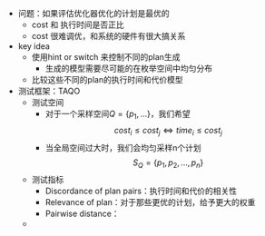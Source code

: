 - 问题：如果评估优化器优化的计划是最优的
	- cost 和 执行时间是否正比
	- cost 很难调优，和系统的硬件有很大搞关系
- key idea
	- 使用hint or switch 来控制不同的plan生成
		- 生成的模型需要尽可能的在枚举空间中均匀分布
	- 比较这些不同的plan的执行时间和代价模型
- 测试框架：TAQO
	- 测试空间
		- 对于一个采样空间$Q = \{p_1, ...\}$，我们希望
		  $$cost_i \leq cost_j \Leftrightarrow time_i \leq cost_j$$
		- 当全局空间过大时，我们会均匀采样n个计划
		  $$S_Q = \{p_1, p_2,...,p_n\}$$
	- 测试指标
		- Discordance of plan pairs：执行时间和代价的相关性
		- Relevance of plan：对于那些更优的计划，给予更大的权重
		- Pairwise distance：
	-